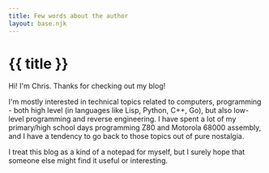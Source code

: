 ```yaml
---
title: Few words about the author
layout: base.njk
---
```


# {{ title }}

Hi! I'm Chris. Thanks for checking out my blog!

I'm mostly interested in technical topics related to computers, programming - both high level (in languages like Lisp, Python, C++, Go), but also low-level programming and reverse engineering. I have spent a lot of my primary/high school days programming Z80 and Motorola 68000 assembly, and I have a tendency to go back to those topics out of pure nostalgia.

I treat this blog as a kind of a notepad for myself, but I surely hope that someone else might find it useful or interesting.